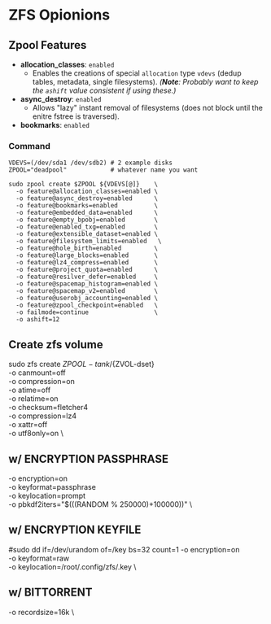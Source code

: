 # ZFS Opionions

## Zpool Features
* __allocation_classes__: `enabled`
  * Enables the creations of special `allocation` type `vdevs` (dedup tables, metadata, single filesystems). *(__Note__: Probably want to keep the `ashift` value consistent if using these.)*
* __async_destroy__: `enabled`
  * Allows "lazy" instant removal of filesystems (does not block until the enitre fstree is traversed).
* __bookmarks__: `enabled`

### Command
```
VDEVS=(/dev/sda1 /dev/sdb2) # 2 example disks
ZPOOL="deadpool"            # whatever name you want

sudo zpool create $ZPOOL ${VDEVS[@]}    \
  -o feature@allocation_classes=enabled \
  -o feature@async_destroy=enabled      \
  -o feature@bookmarks=enabled          \
  -o feature@embedded_data=enabled      \
  -o feature@empty_bpobj=enabled        \
  -o feature@enabled_txg=enabled        \
  -o feature@extensible_dataset=enabled \
  -o feature@filesystem_limits=enabled   \
  -o feature@hole_birth=enabled         \
  -o feature@large_blocks=enabled       \
  -o feature@lz4_compress=enabled       \
  -o feature@project_quota=enabled      \
  -o feature@resilver_defer=enabled     \
  -o feature@spacemap_histogram=enabled \
  -o feature@spacemap_v2=enabled        \
  -o feature@userobj_accounting=enabled \
  -o feature@zpool_checkpoint=enabled   \
  -o failmode=continue                  \
  -o ashift=12
 ```

## Create zfs volume
sudo zfs create ${ZPOOL-tank}/${ZVOL-dset}     \
-o canmount=off                                \
-o compression=on                              \
-o atime=off                                   \
-o relatime=on                                 \
-o checksum=fletcher4                          \
-o compression=lz4                             \
-o xattr=off                                   \
-o utf8only=on                                 \

## w/ ENCRYPTION PASSPHRASE
-o encryption=on                               \
-o keyformat=passphrase                        \
-o keylocation=prompt                          \
-o pbkdf2iters="$(((RANDOM % 250000)+100000))" \

## w/ ENCRYPTION KEYFILE
#sudo dd if=/dev/urandom of=/key bs=32 count=1
-o encryption=on                               \
-o keyformat=raw                               \
-o keylocation=/root/.config/zfs/.key          \

## w/ BITTORRENT
-o recordsize=16k                              \
